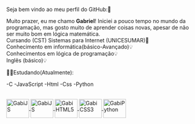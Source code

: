 Seja bem vindo ao meu perfil do GitHub:🥰

Muito prazer, eu me chamo <strong>Gabriel</strong>!
Iniciei a pouco tempo no mundo da programação,
mas gosto muito de aprender coisas novas, 
apesar de não ser muito bom em lógica matemática.<br> 
Cursando (CST) Sistemas para Internet (UNICESUMAR)🏫<br>
Conhecimento em informática(básico-Avançado)💡<br>
Conhecimentos em lógica de programação💡<br>
Inglês (básico)💡<br>


🧑‍💻Estudando(Atualmente):

-C
-JavaScript
-Html
-Css
-Python
<div>
<a href="https://cdn.jsdelivr.net/gh/devicons/devicon@v2.15.1/devicon.min.css">
</div>         
<div style="display: inline_block"><br>
 <img align="center" alt="GabiJS" height="50" width="60" src="https://cdn.jsdelivr.net/gh/devicons/devicon/icons/c/c-original.svg" />
 <img align="center" alt="GabiJS" height="50" width="60" src="https://cdn.jsdelivr.net/gh/devicons/devicon/icons/javascript/javascript-original.svg" />
 <img align="center" alt="GabiHTML5" height="50" width="60" src="https://cdn.jsdelivr.net/gh/devicons/devicon/icons/html5/html5-original-wordmark.svg" />
 <img align="center" alt="GabiCSS3" height="50" width="60" src="https://cdn.jsdelivr.net/gh/devicons/devicon/icons/css3/css3-original.svg" />
 <img align="center" alt="GabiPython" height="50" width="60" src="https://cdn.jsdelivr.net/gh/devicons/devicon/icons/python/python-original-wordmark.svg" />
 
          
</div>
